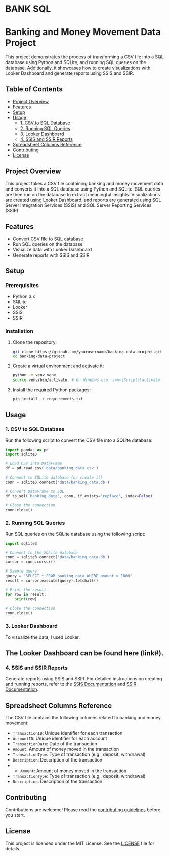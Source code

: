 # BANK SQL 

# Banking and Money Movement Data Project

This project demonstrates the process of transforming a CSV file into a SQL database using Python and SQLite, and running SQL queries on the database. Additionally, it showcases how to create visualizations with Looker Dashboard and generate reports using SSIS and SSIR.

## Table of Contents

- [Project Overview](#project-overview)
- [Features](#features)
- [Setup](#setup)
- [Usage](#usage)
  - [1. CSV to SQL Database](#1-csv-to-sql-database)
  - [2. Running SQL Queries](#2-running-sql-queries)
  - [3. Looker Dashboard](#3-looker-dashboard)
  - [4. SSIS and SSIR Reports](#4-ssis-and-ssir-reports)
- [Spreadsheet Columns Reference](#spreadsheet-columns-reference)
- [Contributing](#contributing)
- [License](#license)

## Project Overview

This project takes a CSV file containing banking and money movement data and converts it into a SQL database using Python and SQLite. SQL queries are then run on the database to extract meaningful insights. Visualizations are created using Looker Dashboard, and reports are generated using SQL Server Integration Services (SSIS) and SQL Server Reporting Services (SSIR).

## Features

- Convert CSV file to SQL database
- Run SQL queries on the database
- Visualize data with Looker Dashboard
- Generate reports with SSIS and SSIR

## Setup

### Prerequisites

- Python 3.x
- SQLite
- Looker
- SSIS
- SSIR

### Installation

1. Clone the repository:
    ```bash
    git clone https://github.com/yourusername/banking-data-project.git
    cd banking-data-project
    ```

2. Create a virtual environment and activate it:
    ```bash
    python -m venv venv
    source venv/bin/activate  # On Windows use `venv\Scripts\activate`
    ```

3. Install the required Python packages:
    ```bash
    pip install -r requirements.txt
    ```

## Usage

### 1. CSV to SQL Database

Run the following script to convert the CSV file into a SQLite database:

```python
import pandas as pd
import sqlite3

# Load CSV into DataFrame
df = pd.read_csv('data/banking_data.csv')

# Connect to SQLite database (or create it)
conn = sqlite3.connect('data/banking_data.db')

# Convert DataFrame to SQL
df.to_sql('banking_data', conn, if_exists='replace', index=False)

# Close the connection
conn.close()

```

### 2. Running SQL Queries

Run SQL queries on the SQLite database using the following script:

```python
import sqlite3

# Connect to the SQLite database
conn = sqlite3.connect('data/banking_data.db')
cursor = conn.cursor()

# Sample query
query = "SELECT * FROM banking_data WHERE amount > 1000"
result = cursor.execute(query).fetchall()

# Print the result
for row in result:
    print(row)

# Close the connection
conn.close()
```
### 3. Looker Dashboard

To visualize the data, I used Looker.  
## The Looker Dashboard can be found here (link#). 

### 4. SSIS and SSIR Reports

Generate reports using SSIS and SSIR. For detailed instructions on creating and running reports, refer to the [SSIS Documentation](https://docs.microsoft.com/en-us/sql/integration-services/sql-server-integration-services) and [SSIR Documentation](https://docs.microsoft.com/en-us/sql/reporting-services/create-deploy-and-manage-mobile-and-paginated-reports).

## Spreadsheet Columns Reference

The CSV file contains the following columns related to banking and money movement:

- `TransactionID`: Unique identifier for each transaction
- `AccountID`: Unique identifier for each account
- `TransactionDate`: Date of the transaction
- `Amount`: Amount of money moved in the transaction
- `TransactionType`: Type of transaction (e.g., deposit, withdrawal)
- `Description`: Description of the transaction
- - `Amount`: Amount of money moved in the transaction
- `TransactionType`: Type of transaction (e.g., deposit, withdrawal)
- `Description`: Description of the transaction

## Contributing

Contributions are welcome! Please read the [contributing guidelines](CONTRIBUTING.md) before you start.

## License

This project is licensed under the MIT License. See the [LICENSE](LICENSE) file for details.

